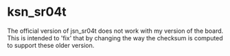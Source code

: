 # ksn_sr04t

The official version of jsn_sr04t does not work with my version of the board.  This is intended to 'fix' that by changing the way the checksum is computed to support these older version.

